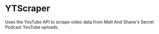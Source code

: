 # YTScraper
Uses the YouTube API to scrape video data from Matt And Shane's Secret Podcast YouTube uploads.
